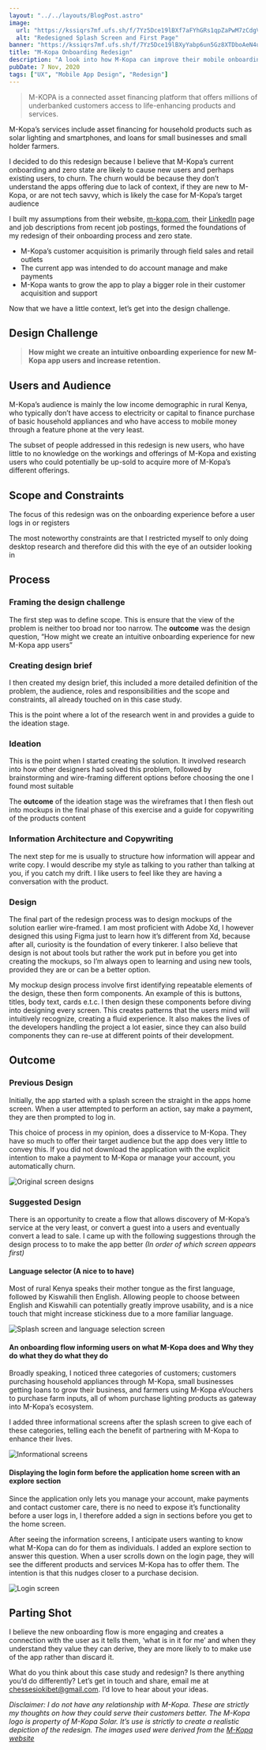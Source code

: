```yaml
---
layout: "../../layouts/BlogPost.astro"
image:
  url: "https://kssiqrs7mf.ufs.sh/f/7Yz5Dce19lBXf7aFYhGRs1qpZaPwM7zCdgVUEfoOjBb2uLmD"
  alt: "Redesigned Splash Screen and First Page"
banner: "https://kssiqrs7mf.ufs.sh/f/7Yz5Dce19lBXyYabp6un5Gz8XTDboAeN4uPxIg0p2qthvUYL"
title: "M-Kopa Onboarding Redesign"
description: "A look into how M-Kopa can improve their mobile onboarding process for new customers who enter their ecosystem through their mobile app"
pubDate: 7 Nov, 2020
tags: ["UX", "Mobile App Design", "Redesign"]
---
```


> M-KOPA is a connected asset financing platform that offers millions of underbanked customers access to life-enhancing products and services.

M-Kopa’s services include asset financing for household products such as solar lighting and smartphones, and loans for small businesses and small holder farmers.

I decided to do this redesign because I believe that M-Kopa’s current onboarding and zero state are likely to cause new users and perhaps existing users, to churn. The churn would be because they don’t understand the apps offering due to lack of context, if they are new to M-Kopa, or are not tech savvy, which is likely the case for M-Kopa’s target audience

I built my assumptions from their website, [m-kopa.com](http://m-kopa.com/), their [LinkedIn](http://linkedin.com/company/m-kopa-solar/) page and job descriptions from recent job postings, formed the foundations of my redesign of their onboarding process and zero state.

- M-Kopa’s customer acquisition is primarily through field sales and retail outlets
- The current app was intended to do account manage and make payments
- M-Kopa wants to grow the app to play a bigger role in their customer acquisition and support

Now that we have a little context, let’s get into the design challenge.

## Design Challenge

> **How might we create an intuitive onboarding experience for new M-Kopa app users and increase retention.**

## Users and Audience

M-Kopa’s audience is mainly the low income demographic in rural Kenya, who typically don’t have access to electricity or capital to finance purchase of basic household appliances and who have access to mobile money through a feature phone at the very least.

The subset of people addressed in this redesign is new users, who have little to no knowledge on the workings and offerings of M-Kopa and existing users who could potentially be up-sold to acquire more of M-Kopa’s different offerings.

## Scope and Constraints

The focus of this redesign was on the onboarding experience before a user logs in or registers

The most noteworthy constraints are that I restricted myself to only doing desktop research and therefore did this with the eye of an outsider looking in

## Process

### Framing the design challenge

The first step was to define scope. This is ensure that the view of the problem is neither too broad nor too narrow. The **outcome** was the design question, “How might we create an intuitive onboarding experience for new M-Kopa app users”

### Creating design brief

I then created my design brief, this included a more detailed definition of the problem, the audience, roles and responsibilities and the scope and constraints, all already touched on in this case study.

This is the point where a lot of the research went in and provides a guide to the ideation stage.

### Ideation

This is the point when I started creating the solution. It involved research into how other designers had solved this problem, followed by brainstorming and wire-framing different options before choosing the one I found most suitable

The **outcome** of the ideation stage was the wireframes that I then flesh out into mockups in the final phase of this exercise and a guide for copywriting of the products content

### Information Architecture and Copywriting

The next step for me is usually to structure how information will appear and write copy. I would describe my style as talking to you rather than talking at you, if you catch my drift. I like users to feel like they are having a conversation with the product.

### Design

The final part of the redesign process was to design mockups of the solution earlier wire-framed. I am most proficient with Adobe Xd, I however designed this using Figma just to learn how it’s different from Xd, because after all, curiosity is the foundation of every tinkerer. I also believe that design is not about tools but rather the work put in before you get into creating the mockups, so I’m always open to learning and using new tools, provided they are or can be a better option.

My mockup design process involve first identifying repeatable elements of the design, these then form components. An example of this is buttons, titles, body text, cards e.t.c. I then design these components before diving into designing every screen. This creates patterns that the users mind will intuitively recognize, creating a fluid experience. It also makes the lives of the developers handling the project a lot easier, since they can also build components they can re-use at different points of their development.

## Outcome

### Previous Design

Initially, the app started with a splash screen the straight in the apps home screen. When a user attempted to perform an action, say make a payment, they are then prompted to log in.

This choice of process in my opinion, does a disservice to M-Kopa. They have so much to offer their target audience but the app does very little to convey this. If you did not download the application with the explicit intention to make a payment to M-Kopa or manage your account, you automatically churn.

![Original screen designs](https://kssiqrs7mf.ufs.sh/f/7Yz5Dce19lBXI9Epjj2I4LWK6JZMxCnAplfkG0d9sh5btvTB)

### Suggested Design

There is an opportunity to create a flow that allows discovery of M-Kopa’s service at the very least, or convert a guest into a users and eventually convert a lead to sale. I came up with the following suggestions through the design process to to make the app better *(In order of which screen appears first)*

#### Language selector (A nice to to have)

Most of rural Kenya speaks their mother tongue as the first language, followed by Kiswahili then English. Allowing people to choose between English and Kiswahili can potentially greatly improve usability, and is a nice touch that might increase stickiness due to a more familiar language.

![Splash screen and language selection screen](https://kssiqrs7mf.ufs.sh/f/7Yz5Dce19lBXf7aFYhGRs1qpZaPwM7zCdgVUEfoOjBb2uLmD)

#### An onboarding flow informing users on what M-Kopa does and Why they do what they do what they do

Broadly speaking, I noticed three categories of customers; customers purchasing household appliances through M-Kopa, small businesses getting loans to grow their business, and farmers using M-Kopa eVouchers to purchase farm inputs, all of whom purchase lighting products as gateway into M-Kopa’s ecosystem.

I added three informational screens after the splash screen to give each of these categories, telling each the benefit of partnering with M-Kopa to enhance their lives.

![Informational screens](https://kssiqrs7mf.ufs.sh/f/7Yz5Dce19lBXI9Epjj2I4LWK6JZMxCnAplfkG0d9sh5btvTB)

#### Displaying the login form before the application home screen with an explore section

Since the application only lets you manage your account, make payments and contact customer care, there is no need to expose it’s functionality before a user logs in, I therefore added a sign in sections before you get to the home screen.

After seeing the information screens, I anticipate users wanting to know what M-Kopa can do for them as individuals. I added an explore section to answer this question. When a user scrolls down on the login page, they will see the different products and services M-Kopa has to offer them. The intention is that this nudges closer to a purchase decision.

![Login screen](https://kssiqrs7mf.ufs.sh/f/7Yz5Dce19lBXcuRRDg8Hk3jDaf4s9A2ePu6FnUSyzCH7GNmY)

## Parting Shot

I believe the new onboarding flow is more engaging and creates a connection with the user as it tells them, ‘what is in it for me’ and when they understand they value they can derive, they are more likely to to make use of the app rather than discard it.

What do you think about this case study and redesign? Is there anything you’d do differently? Let’s get in touch and share, email me at chessesiokibet@gmail.com. I’d love to hear about your ideas.

*Disclaimer: I do not have any relationship with M-Kopa. These are strictly my thoughts on how they could serve their customers better. The M-Kopa logo is property of M-Kopa Solar. It’s use is strictly to create a realistic depiction of the redesign. The images used were derived from the* [_M-Kopa website_](http://m-kopa.com/)
